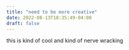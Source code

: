```yaml
---
title: "need to be more creative"
date: 2022-08-13T18:35:49-04:00
draft: false
---
```


this is kind of cool and kind of nerve wracking 